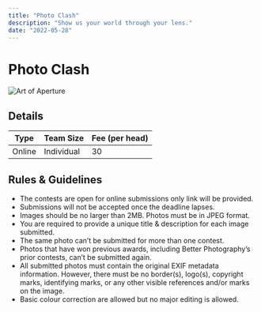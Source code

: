 ```yaml
---
title: "Photo Clash"
description: "Show us your world through your lens."
date: "2022-05-28"
---
```


# Photo Clash
<img src="/posters/33.png" alt="Art of Aperture" class="w-full lg:w-96 mx-auto object-cover" />

## Details

| Type   | Team Size  | Fee (per head) |
| ------ | ---------- | -------------- |
| Online | Individual | 30             |

## Rules & Guidelines

-   The contests are open for online submissions only link will be provided.
-   Submissions will not be accepted once the deadline lapses.
-   Images should be no larger than 2MB. Photos must be in JPEG format.
-   You are required to provide a unique title & description for each image submitted.
-   The same photo can’t be submitted for more than one contest.
-   Photos that have won previous awards, including Better Photography’s prior contests, can’t be submitted again.
-   All submitted photos must contain the original EXIF metadata information. However, there must be no border(s), logo(s), copyright marks, identifying marks, or any other visible references and/or marks on the image.
-   Basic colour correction are allowed but no major editing is allowed.

